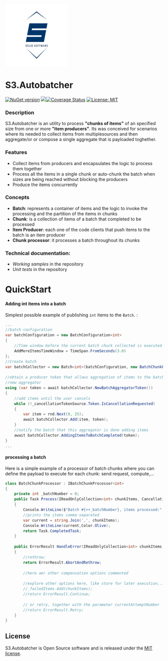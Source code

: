 <img src="https://github.com/SolidSoftwareServices/AutoBatcher/blob/master/docs/images/logo.png" width="200" height="200"/>

# S3.Autobatcher

[![NuGet version](https://buildstats.info/nuget/s3.autobatcher?includeprereleases=false)](http://www.nuget.org/packages/s3.autobatcher)
![](https://github.com/SolidSoftwareServices/AutoBatcher/workflows/main/badge.svg)[![Coverage Status](https://coveralls.io/repos/github/SolidSoftwareServices/AutoBatcher/badge.svg?branch=master)](https://coveralls.io/github/SolidSoftwareServices/AutoBatcher?branch=master) [![License: MIT](https://img.shields.io/badge/License-MIT-green.svg)](https://github.com/SolidSoftwareServices/AutoBatcher/blob/master/LICENSE)


### Description 
S3.Autobatcher is an utility to process **"chunks of items"** of an specified size from one or more **"item producers"**.
Its was conceived for scenarios where its needed to collect items from multiplesources and then aggregate/or or compose a single aggregate that is payloaded toghether.

 

### Features
* Collect items from producers and encapsulates the logic to process them together
* Process all the items in a single chunk or auto-chunk the batch when sizes are being reached without blocking the producers
* Produce the items concurrently 


### Concepts
* **Batch**: represents a container of items and the logic to invoke the processing and the partition of the items in chunks
* **Chunk**: is a collection of items of a batch that completed to be processed
* **Item Producer**: each one of the code clients that push items to the batch is an item producer
* **Chunk processor**: it processes a batch throughout its chunks

### Technical documentation:
* *Working samples* in the repository
* *Unit tests* in the repository


# QuickStart

#### Adding int items into a batch

Simplest possible example of publishing `int` items  to the `Batch`.  :

```csharp
...
//batch configuration
var batchConfiguration = new BatchConfiguration<int>
{
	//Time window before the current batch chuck collected is executed
	AddMoreItemsTimeWindow = TimeSpan.FromSeconds(3.0)
};
//Create batch
var batchCollector = new Batch<int>(batchConfiguration, new BatchChunkProcessor());

//obtain a producer token that allows aggregation of items to the batch, there can be more than one concurrent aggregators. Not represented in this example 
//new aggregator
using (var token = await batchCollector.NewBatchAggregatorToken())
{
	//add items until the user cancels
	while (!_cancellationTokenSource.Token.IsCancellationRequested)
	{
		var item = rnd.Next(0, 25);
		await batchCollector.Add(item, token);
	}
	//notify the batch that this aggregator is done adding items
	await batchCollector.AddingItemsToBatchCompleted(token);
}
...
```
#### processing a batch
Here is a simple example of a processor of batch chunks where you can define the payload to execute for each chunk: send request, compute,...

```csharp
class BatchChunkProcessor : IBatchChunkProcessor<int>
{
	private int _batchNumber = 0;
	public Task Process(IReadOnlyCollection<int> chunkItems, CancellationToken cancellationToken)
	{
		Console.WriteLine($"Batch #{++_batchNumber}, items processed:",Color.DarkGreen);
		//prints the items comma-separated
		var current = string.Join(',', chunkItems);
		Console.WriteLine(current,Color.Olive);
		return Task.CompletedTask;
	}

	public ErrorResult HandleError(IReadOnlyCollection<int> chunkItems, Exception exception, int currentAttemptNumber)
	{
		//rethrow;
		return ErrorResult.AbortAndRethrow;

		//here aer other compensation options commented 

		//explore other options here, like store for later execution,... 
		//_failedItems.Add(chunkItems);
		//return ErrorResult.Continue;

		// or retry, together with the parameter currentAttemptNumber
		//return ErrorResult.Retry;
	}
}
```



## License ##

S3.Autobatcher is Open Source software and is released under the [MIT license](https://github.com/SolidSoftwareServices/AutoBatcher/wiki/License).

